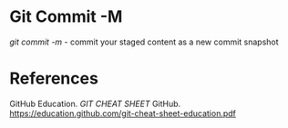 # Git Commit -M 

*git commit -m* - commit your staged content 
		  as a new commit snapshot 

# References 
GitHub Education. *GIT CHEAT SHEET* 
	GitHub. <https://education.github.com/git-cheat-sheet-education.pdf> 

